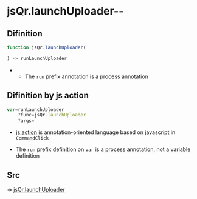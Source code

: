 # jsQr.launchUploader--

## Difinition

```js.js
function jsQr.launchUploader(

) -> runLaunchUploader
```

- - The `run` prefix annotation is a process annotation


## Difinition by js action

```js.js
var=runLaunchUploader
	?func=jsQr.launchUploader
	?args=

```

- [js action](#) is annotation-oriented language based on javascript in `CommandClick`

- The `run` prefix definition on `var` is a process annotation, not a variable definition

## Src

-> [jsQr.launchUploader](https://github.com/puutaro/CommandClick/blob/master/app/src/main/java/com/puutaro/commandclick/fragment_lib/terminal_fragment/js_interface/qr/JsQr.kt#L74)


